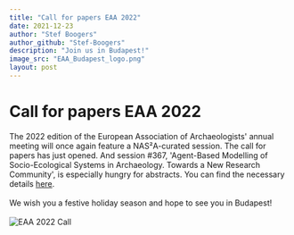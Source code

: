 ```yaml
---
title: "Call for papers EAA 2022"
date: 2021-12-23
author: "Stef Boogers"
author_github: "Stef-Boogers"
description: "Join us in Budapest!"
image_src: "EAA_Budapest_logo.png"
layout: post
---
```

# Call for papers EAA 2022
The 2022 edition of the European Association of Archaeologists' annual meeting will once again feature a NAS²A-curated session.
The call for papers has just opened. And session #367, 'Agent-Based Modelling of Socio-Ecological Systems in Archaeology. Towards a New Research Community', is especially hungry for abstracts.
You can find the necessary details [here](https://www.e-a-a.org/EAA2022). <br><br> 
We wish you a festive holiday season and hope to see you in Budapest! <br><br> 
![EAA 2022 Call](https://archaeology-abm.github.io/NASSA-hub/assets/images/blog/EAA_Budapest_logo.png "Logo of EAA 2022 Annual Meeting in Budapest, Hungary")
